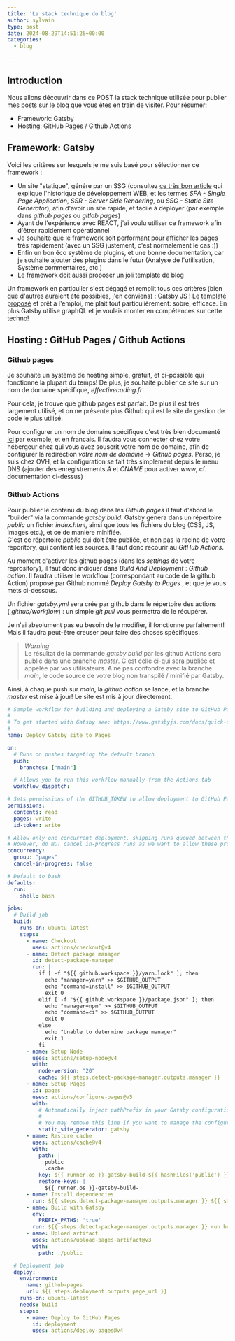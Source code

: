 ```yaml
---
title: 'La stack technique du blog'
author: sylvain
type: post
date: 2024-08-29T14:51:26+00:00
categories:
  - blog

---
```

## Introduction

Nous allons découvrir dans ce POST la stack technique utilisée pour publier mes posts sur le bloq que vous êtes en train de visiter. Pour résumer:
- Framework: Gatsby
- Hosting: GitHub Pages / Github Actions

## Framework: Gatsby 

Voici les critères sur lesquels je me suis basé pour sélectionner ce framework :
- Un site "statique", génére par un SSG (consultez [ce très bon article](https://www.robinwieruch.de/web-applications/) qui explique l'historique de développement WEB, et les termes *SPA - Single Page Application*, *SSR - Server Side Rendering*, ou *SSG - Static Site Generator*), afin d'avoir un site rapide, et facile à deployer (par exemple dans *github pages* ou *gitlab pages*)
- Ayant de l'expérience avec REACT, j'ai voulu utiliser ce framework afin d'êtrer rapidement opérationnel
- Je souhaite que le framework soit performant pour afficher les pages très rapidement (avec un SSG justement, c'est normalement le cas :))
- Enfin un bon éco système de plugins, et une bonne documentation, car je souhaite ajouter des plugins dans le futur (Analyse de l'utilisation, Système commentaires, etc.)
- Le framework doit aussi proposer un joli template de blog

Un framework en particulier s'est dégagé et remplit tous ces critères (bien que d'autres auraient été possibles, j'en conviens) : Gatsby JS ! [Le template proposé](https://www.gatsbyjs.com/starters/gatsbyjs/gatsby-starter-blog) et prêt à l'emploi, me plait tout particulièrement: sobre, efficace. En plus Gatsby utilise graphQL et je voulais monter en compétences sur cette techno!

## Hosting : GitHub Pages / Github Actions

### Github pages

Je souhaite un système de hosting simple, gratuit, et ci-possible qui fonctionne la plupart du temps! De plus, je souhaite publier ce site sur un nom de domaine spécifique, *effectivecoding.fr*.

Pour cela, je trouve que github pages est parfait. De plus il est très largement utilisé, et on ne présente plus Github qui est le site de gestion de code le plus utilisé.

Pour configurer un nom de domaine spécifique c'est très bien documenté [ici](https://docs.github.com/fr/pages/configuring-a-custom-domain-for-your-github-pages-site/managing-a-custom-domain-for-your-github-pages-site) par exemple, et en francais. Il faudra vous connecter chez votre hébergeur chez qui vous avez souscrit votre nom de domaine, afin de configurer la redirection *votre nom de domaine* -> *Github pages*. Perso, je suis chez OVH, et la configuration se fait très simplement depuis le menu DNS (ajouter des enregistrements *A* et *CNAME* pour activer *www*, cf. documentation ci-dessus)

### Github Actions

Pour publier le contenu du blog dans les *Github pages* il faut d'abord le "builder" via la commande *gatsby build*. Gatsby génera dans un répertoire *public* un fichier *index.html*, ainsi que tous les fichiers du blog (CSS, JS, Images etc.), et ce de manière minifiée.  
C'est ce répertoire *public* qui doit être publiée, et non pas la racine de votre reporitory, qui contient les sources.
Il faut donc recourir au *GitHub Actions*.

Au moment d'activer les github pages (dans les *settings* de votre reprository), il faut donc indiquer dans *Build And Deployment* : *Github action*. Il faudra utiliser le workflow (correspondant au code de la github Action) proposé par Github nommé *Deploy Gatsby to Pages* , et que je vous mets ci-dessous. 

Un fichier *gatsby.yml* sera crée par github dans le répertoire des actions (*.github/workflow*) : un simple *git pull* vous permettra de le récupérer.

Je n'ai absolument pas eu besoin de le modifier, il fonctionne parfaitement! Mais il faudra peut-être creuser pour faire des choses spécifiques.

> *Warning*  
> Le résultat de la commande *gatsby build* par les github Actions sera publié dans une branche *master*. C'est celle ci-qui sera publiée et appelée par vos utilisateurs. A ne pas confondre avec la branche *main*, le code source de votre blog non transpilé / minifié par Gatsby.

Ainsi, à chaque push sur *main*, la *github action* se lance, et la branche *master* est mise à jour! Le site est mis à jour directement.
```yaml
# Sample workflow for building and deploying a Gatsby site to GitHub Pages
#
# To get started with Gatsby see: https://www.gatsbyjs.com/docs/quick-start/
#
name: Deploy Gatsby site to Pages

on:
  # Runs on pushes targeting the default branch
  push:
    branches: ["main"]

  # Allows you to run this workflow manually from the Actions tab
  workflow_dispatch:

# Sets permissions of the GITHUB_TOKEN to allow deployment to GitHub Pages
permissions:
  contents: read
  pages: write
  id-token: write

# Allow only one concurrent deployment, skipping runs queued between the run in-progress and latest queued.
# However, do NOT cancel in-progress runs as we want to allow these production deployments to complete.
concurrency:
  group: "pages"
  cancel-in-progress: false

# Default to bash
defaults:
  run:
    shell: bash

jobs:
  # Build job
  build:
    runs-on: ubuntu-latest
    steps:
      - name: Checkout
        uses: actions/checkout@v4
      - name: Detect package manager
        id: detect-package-manager
        run: |
          if [ -f "${{ github.workspace }}/yarn.lock" ]; then
            echo "manager=yarn" >> $GITHUB_OUTPUT
            echo "command=install" >> $GITHUB_OUTPUT
            exit 0
          elif [ -f "${{ github.workspace }}/package.json" ]; then
            echo "manager=npm" >> $GITHUB_OUTPUT
            echo "command=ci" >> $GITHUB_OUTPUT
            exit 0
          else
            echo "Unable to determine package manager"
            exit 1
          fi
      - name: Setup Node
        uses: actions/setup-node@v4
        with:
          node-version: "20"
          cache: ${{ steps.detect-package-manager.outputs.manager }}
      - name: Setup Pages
        id: pages
        uses: actions/configure-pages@v5
        with:
          # Automatically inject pathPrefix in your Gatsby configuration file.
          #
          # You may remove this line if you want to manage the configuration yourself.
          static_site_generator: gatsby
      - name: Restore cache
        uses: actions/cache@v4
        with:
          path: |
            public
            .cache
          key: ${{ runner.os }}-gatsby-build-${{ hashFiles('public') }}
          restore-keys: |
            ${{ runner.os }}-gatsby-build-
      - name: Install dependencies
        run: ${{ steps.detect-package-manager.outputs.manager }} ${{ steps.detect-package-manager.outputs.command }}
      - name: Build with Gatsby
        env:
          PREFIX_PATHS: 'true'
        run: ${{ steps.detect-package-manager.outputs.manager }} run build
      - name: Upload artifact
        uses: actions/upload-pages-artifact@v3
        with:
          path: ./public

  # Deployment job
  deploy:
    environment:
      name: github-pages
      url: ${{ steps.deployment.outputs.page_url }}
    runs-on: ubuntu-latest
    needs: build
    steps:
      - name: Deploy to GitHub Pages
        id: deployment
        uses: actions/deploy-pages@v4
```

